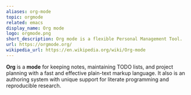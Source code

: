 ```yaml
---
aliases: org-mode
topic: orgmode
related: emacs
display_name: Org mode
logo: orgmode.png
short_description: Org mode is a flexible Personal Management Tool.
url: https://orgmode.org/
wikipedia_url: https://en.wikipedia.org/wiki/Org-mode
---
```

**Org** is a **mode** for keeping notes, maintaining TODO lists, and project planning with a fast and effective plain-text markup language. It also is an authoring system with unique support for literate programming and reproducible research.
